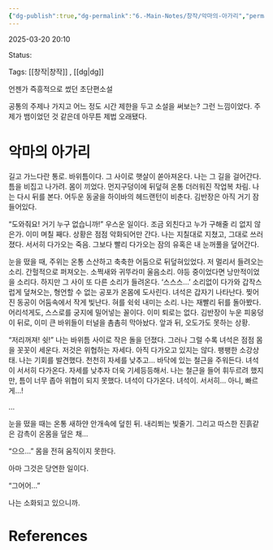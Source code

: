 ```yaml
---
{"dg-publish":true,"dg-permalink":"6.-Main-Notes/창작/악마의-아가리","permalink":"/6.-Main-Notes/창작/악마의-아가리/"}
---
```



2025-03-20 20:10

Status: 

Tags: [[창작\|창작]] , [[dg\|dg]]

언젠가 즉흥적으로 썼던 초단편소설

공통의 주제나 가지고 어느 정도 시간 제한을 두고 소설을 써보는? 그런 느낌이었다.
주제가 뱀이었던 것 같은데 아무튼 제법 오래됐다.

# 악마의 아가리
길고 가느다란 통로. 바위틈이다. 그 사이로 햇살이 쏟아져온다. 나는 그 길을 걸어간다. 틈을 비집고 나가려. 몸이 끼었다.
먼지구덩이에 뒤덮혀 온통 더러워진 작업복 차림. 나는 다시 뒤를 본다. 어두운 동굴을 하이바의 헤드랜턴이 비춘다. 김반장은 아직 거기 잠들어있다.

“도와줘요! 거기 누구 없습니까!”
우스운 일이다. 조금 외친다고 누가 구해줄 리 없지 않은가. 이미 며칠 째다. 상황은 점점 악화되어만 간다.
나는 지칠대로 지쳤고, 그대로 쓰러졌다. 서서히 다가오는 죽음. 그보다 빨리 다가오는 잠의 유혹은 내 눈꺼풀을 덮어간다.

눈을 떴을 때, 주위는 온통 스산하고 축축한 어둠으로 뒤덮혀있었다. 저 멀리서 들려오는 소리. 간헐적으로 퍼져오는. 소쩍새와 귀뚜라미 울음소리. 야등 중이었다면 낭만적이었을 소리다. 하지만 그 사이 또 다른 소리가 들려온다.
‘스스스…’
소리없이 다가와 갑작스럽게 덮쳐오는, 형언할 수 없는 공포가 온몸에 도사린다. 녀석은 갑자기 나타난다. 찢어진 동공이 어둠속에서 작게 빛난다. 혀를 쉭쉭 내미는 소리.
나는 재빨리 뒤를 돌아봤다. 어리석게도, 스스로를 궁지에 밀어넣는 꼴이다. 이미 퇴로는 없다. 김반장이 누운 피웅덩이 뒤로, 이미 큰 바위들이 터널을 촘촘히 막아놨다. 앞과 뒤, 오도가도 못하는 상황.

“저리꺼져! 쉿!”
나는 바위틈 사이로 작은 돌을 던졌다. 그러나 그럴 수록 녀석은 점점 몸을 꼿꼿이 세운다. 저것은 위협하는 자세다. 아직 다가오고 있지는 않다. 팽팽한 소강상태. 나는 기회를 발견했다.
천천히 자세를 낮추고… 바닥에 있는 철근을 주워든다. 녀석이 서서히 다가온다. 자세를 낮추자 더욱 기세등등해서. 나는 철근을 들어 휘두르려 했지만, 틈이 너무 좁아 위협이 되지 못했다. 녀석이 다가온다. 녀석이. 서서히… 아니, 빠르게…!


…


눈을 떴을 때는 온통 새하얀 안개속에 덮힌 뒤. 내리쬐는 빛줄기. 그리고 따스한 진흙같은 감촉이 온몸을 덮은 채…

“으으…”
몸을 전혀 움직이지 못한다.

아마 그것은 당연한 일이다.

“그어어…”

나는 소화되고 있으니까.

# References
